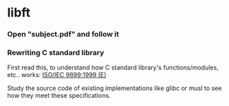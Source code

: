 # libft
### Open "subject.pdf" and follow it

### Rewriting C standard library

First read this, to understand how C standard library's functions/modules, etc.. works: <a href="https://www.dii.uchile.cl/~daespino/files/Iso_C_1999_definition.pdf" target="_blank">ISO/IEC 9899:1999 (E)</a>

Study the source code of existing implementations like glibc or musl to see how they meet these specifications.